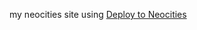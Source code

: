 my neocities site using [Deploy to Neocities](https://github.com/marketplace/actions/deploy-to-neocities) 
